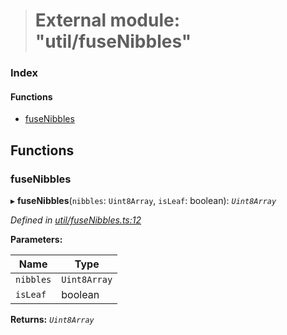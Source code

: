 > # External module: "util/fuseNibbles"

### Index

#### Functions

* [fuseNibbles](_util_fusenibbles_.md#fusenibbles)

## Functions

###  fuseNibbles

▸ **fuseNibbles**(`nibbles`: `Uint8Array`, `isLeaf`: boolean): *`Uint8Array`*

*Defined in [util/fuseNibbles.ts:12](https://github.com/polkadot-js/common/blob/f13810d/packages/trie-codec/src/util/fuseNibbles.ts#L12)*

**Parameters:**

Name | Type |
------ | ------ |
`nibbles` | `Uint8Array` |
`isLeaf` | boolean |

**Returns:** *`Uint8Array`*